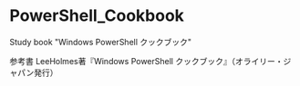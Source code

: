# PowerShell_Cookbook
Study book "Windows PowerShell クックブック"

参考書
LeeHolmes著『Windows PowerShell クックブック』（オライリー・ジャパン発行）
